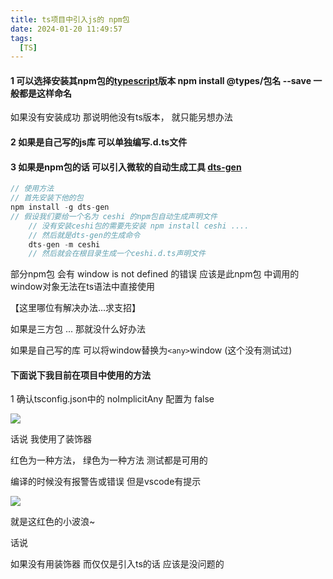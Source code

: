 ```yaml
---
title: ts项目中引入js的 npm包
date: 2024-01-20 11:49:57
tags:
  [TS]
---
```


#### 1 可以选择安装其npm包的[typescript](https://so.csdn.net/so/search?q=typescript&spm=1001.2101.3001.7020)版本  npm install @types/包名 --save  一般都是这样命名

如果没有安装成功 那说明他没有ts版本， 就只能另想办法

#### 2 如果是自己写的js库 可以单独编写.d.ts文件

#### 3 如果是npm包的话 可以引入微软的自动生成工具 **[dts-gen](https://github.com/Microsoft/dts-gen)**

```javascript
// 使用方法  
// 首先安装下他的包
npm install -g dts-gen
// 假设我们要给一个名为 ceshi 的npm包自动生成声明文件 
    // 没有安装ceshi包的需要先安装 npm install ceshi ....
    // 然后就是dts-gen的生成命令
    dts-gen -m ceshi
    // 然后就会在根目录生成一个ceshi.d.ts声明文件
```

部分npm包 会有 window is not defined 的错误  应该是此npm包 中调用的window对象无法在ts语法中直接使用

【这里哪位有解决办法...求支招】

如果是三方包 ... 那就没什么好办法

如果是自己写的库 可以将window替换为`<any>`window (这个没有测试过)

 

#### 下面说下我目前在项目中使用的方法

1 确认tsconfig.json中的 noImplicitAny 配置为 false

![](http://image-hans.test.upcdn.net/picgo/2019092416571230.png)

话说 我使用了装饰器 

红色为一种方法， 绿色为一种方法 测试都是可用的

编译的时候没有报警告或错误 但是vscode有提示

![](http://image-hans.test.upcdn.net/picgo/20190924165834262.png)

就是这红色的小波浪~

话说

如果没有用装饰器 而仅仅是引入ts的话 应该是没问题的
